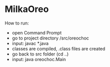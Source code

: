 # MilkaOreo
How to run:
- open Command Prompt
- go to project directory /src/oreochoc
- input: javac *.java 
- classes are compiled, .class files are created
- go back to src folder (cd ..)
- input: java oreochoc.Main
